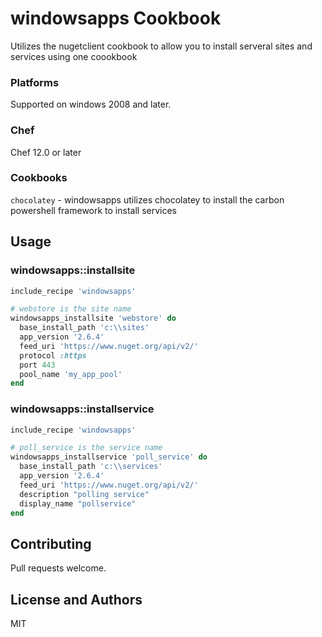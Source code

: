 # windowsapps Cookbook
Utilizes the nugetclient cookbook to allow you to install serveral sites and services using one coookbook

### Platforms

Supported on windows 2008 and later.

### Chef

Chef 12.0 or later

### Cookbooks
`chocolatey` - windowsapps utilizes chocolatey to install the carbon powershell framework to install services 

## Usage

### windowsapps::installsite

```ruby
include_recipe 'windowsapps'

# webstore is the site name
windowsapps_installsite 'webstore' do
  base_install_path 'c:\\sites'
  app_version '2.6.4'
  feed_uri 'https://www.nuget.org/api/v2/'
  protocol :https
  port 443
  pool_name 'my_app_pool'
end
```

### windowsapps::installservice

```ruby
include_recipe 'windowsapps'

# poll_service is the service name
windowsapps_installservice 'poll_service' do
  base_install_path 'c:\\services'
  app_version '2.6.4'
  feed_uri 'https://www.nuget.org/api/v2/'
  description "polling service"
  display_name "pollservice"
end
```

## Contributing
Pull requests welcome.

## License and Authors
MIT

